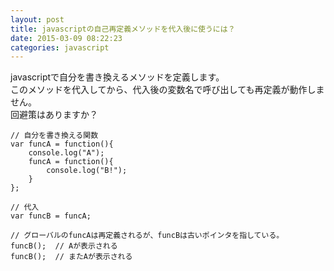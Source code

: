 ```yaml
---
layout: post
title: javascriptの自己再定義メソッドを代入後に使うには？
date: 2015-03-09 08:22:23
categories: javascript
---
```

<p>javascriptで自分を書き換えるメソッドを定義します。<br>
このメソッドを代入してから、代入後の変数名で呼び出しても再定義が動作しません。<br>
回避策はありますか？</p>

```
// 自分を書き換える関数
var funcA = function(){
    console.log("A");
    funcA = function(){
        console.log("B!");
    }
};

// 代入
var funcB = funcA;

// グローバルのfuncAは再定義されるが、funcBは古いポインタを指している。
funcB();  // Aが表示される
funcB();  // またAが表示される
```

